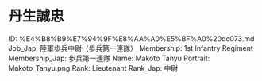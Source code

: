 # 丹生誠忠

ID: %E4%B8%B9%E7%94%9F%E8%AA%A0%E5%BF%A0%20dc073.md
Job_Jap: 陸軍歩兵中尉（歩兵第一連隊）
Membership: 1st Infantry Regiment
Membership_Jap: 歩兵第一連隊
Name: Makoto Tanyu
Portrait: Makoto_Tanyu.png
Rank: Lieutenant
Rank_Jap: 中尉